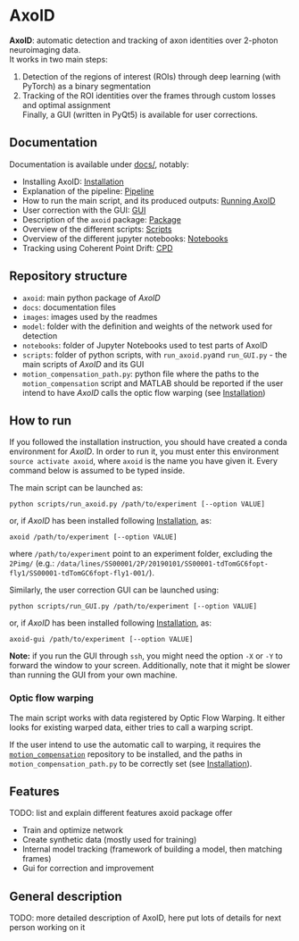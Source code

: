 # AxoID
**AxoID**: automatic detection and tracking of axon identities over 2-photon neuroimaging data.  
It works in two main steps: 
  1. Detection of the regions of interest (ROIs) through deep learning (with PyTorch) as a binary segmentation
  2. Tracking of the ROI identities over the frames through custom losses and optimal assignment  
Finally, a GUI (written in PyQt5) is available for user corrections.


## Documentation
Documentation is available under [docs/](./docs), notably:
  * Installing AxoID: [Installation](./docs/Installation.md)
  * Explanation of the pipeline: [Pipeline](./docs/Pipeline.md)
  * How to run the main script, and its produced outputs: [Running AxoID](./docs/Running.md)
  * User correction with the GUI: [GUI](./docs/GUI.md)
  * Description of the `axoid` package: [Package](./docs/Package.md)
  * Overview of the different scripts: [Scripts](./docs/Scripts.md)
  * Overview of the different jupyter notebooks: [Notebooks](./docs/Notebooks.md)
  * Tracking using Coherent Point Drift: [CPD](./docs/CPD.md)


## Repository structure
  * `axoid`: main python package of *AxoID*
  * `docs`: documentation files
  * `images`: images used by the readmes
  * `model`: folder with the definition and weights of the network used for detection
  * `notebooks`: folder of Jupyter Notebooks used to test parts of AxoID
  * `scripts`: folder of python scripts, with `run_axoid.py`and `run_GUI.py` - the main scripts of *AxoID* and its GUI
  * `motion_compensation_path.py`: python file where the paths to the `motion_compensation` script and MATLAB should be reported if the user intend to have *AxoID* calls the optic flow warping (see [Installation](./docs/Installation.md))


## How to run
If you followed the installation instruction, you should have created a conda environment for *AxoID*. In order to run it, you must enter this environment `source activate axoid`, where `axoid` is the name you have given it. Every command below is assumed to be typed inside.

The main script can be launched as:
```
python scripts/run_axoid.py /path/to/experiment [--option VALUE]
```
or, if *AxoID* has been installed following [Installation](./docs/Installation.md), as:
```
axoid /path/to/experiment [--option VALUE]
```
where `/path/to/experiment` point to an experiment folder, excluding the `2Pimg/` (e.g.: `/data/lines/SS00001/2P/20190101/SS00001-tdTomGC6fopt-fly1/SS00001-tdTomGC6fopt-fly1-001/`).

Similarly, the user correction GUI can be launched using:
```
python scripts/run_GUI.py /path/to/experiment [--option VALUE]
```
or, if *AxoID* has been installed following [Installation](./docs/Installation.md), as:
```
axoid-gui /path/to/experiment [--option VALUE]
```
**Note:** if you run the GUI through `ssh`, you might need the option `-X` or `-Y` to forward the window to your screen. Additionally, note that it might be slower than running the GUI from your own machine.

### Optic flow warping
The main script works with data registered by Optic Flow Warping. It either looks for existing warped data, either tries to call a warping script.

If the user intend to use the automatic call to warping, it requires the [`motion_compensation`](https://github.com/NeLy-EPFL/motion_compensation) repository to be installed, and the paths in `motion_compensation_path.py` to be correctly set (see [Installation](./docs/Installation.md)).


## Features
TODO: list and explain different features axoid package offer
  * Train and optimize network
  * Create synthetic data (mostly used for training)
  * Internal model tracking (framework of building a model, then matching frames)
  * Gui for correction and improvement

## General description
TODO: more detailed description of AxoID, here put lots of details for next person working on it
